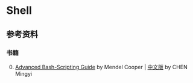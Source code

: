 # Shell

## 参考资料

### 书籍
0. [Advanced Bash-Scripting Guide](http://tldp.org/LDP/abs/html/) by Mendel Cooper | [中文版](https://www.gitbook.com/book/imcmy/advanced-bash-scripting-guide-in-chinese/details) by CHEN Mingyi
